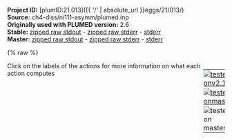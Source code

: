 **Project ID:** [plumID:21.013]({{ '/' | absolute_url }}eggs/21/013/)  
**Source:** ch4-diss/ni111-asymm/plumed.inp  
**Originally used with PLUMED version:** 2.6  
**Stable:** [zipped raw stdout](plumed.inp.plumed.stdout.txt.zip) - [zipped raw stderr](plumed.inp.plumed.stderr.txt.zip) - [stderr](plumed.inp.plumed.stderr)  
**Master:** [zipped raw stdout](plumed.inp.plumed_master.stdout.txt.zip) - [zipped raw stderr](plumed.inp.plumed_master.stderr.txt.zip) - [stderr](plumed.inp.plumed_master.stderr)  

{% raw %}
<div style="width: 100%; float:left">
<div style="width: 90%; float:left" id="value_details_data/ch4-diss/ni111-asymm/plumed.inp"> Click on the labels of the actions for more information on what each action computes </div>
<div style="width: 10%; float:left"><table><tr><td style="padding:1px"><a href="plumed.inp.plumed.stderr"><img src="https://img.shields.io/badge/v2.10-failed-red.svg" alt="tested onv2.10" /></a></td></tr><tr><td style="padding:1px"><a href="plumed.inp.plumed_master.stderr"><img src="https://img.shields.io/badge/master-failed-red.svg" alt="tested onmaster" /></a></td></tr><tr><td style="padding:1px"><img src="https://img.shields.io/badge/with-LOAD-yellow.svg" alt="tested on master" /></td></tr>
</table></div></div>
<pre style="width=97%;">
<span class="plumedtooltip" style="color:green">UNITS<span class="right">This command sets the internal units for the code. <a href="https://www.plumed.org/doc-master/user-doc/html/_u_n_i_t_s.html" style="color:green">More details</a><i></i></span></span> <span class="plumedtooltip">LENGTH<span class="right">the units of lengths<i></i></span></span>=A <span class="plumedtooltip">TIME<span class="right">the units of time<i></i></span></span>=fs <span class="plumedtooltip">ENERGY<span class="right">the units of energy<i></i></span></span>=kcal/mol

<span style="display:none;" id="data/ch4-diss/ni111-asymm/plumed.inp">The UNITS action with label <b></b> calculates something</span><span class="plumedtooltip" style="color:green">LOAD<span class="right">Loads a library, possibly defining new actions. <a href="https://www.plumed.org/doc-master/user-doc/html/_l_o_a_d.html" style="color:green">More details</a><i></i></span></span> <span class="plumedtooltip">FILE<span class="right">file to be loaded<i></i></span></span>=<b name="data/ch4-diss/ni111-asymm/plumed.inp">../../data/ReweightGeomFES.cpp</b>

<span class="plumedtooltip" style="color:green">DISTANCES<span class="right">Calculate the distances between multiple piars of atoms <a href="https://www.plumed.org/doc-master/user-doc/html/_d_i_s_t_a_n_c_e_s.html" style="color:green">More details</a><i></i></span></span> <span class="plumedtooltip">GROUPA<span class="right">Calculate the distances between all the atoms in GROUPA and all the atoms in GROUPB<i></i></span></span>=66-69 <span class="plumedtooltip">GROUPB<span class="right">Calculate the distances between all the atoms in GROUPA and all the atoms in GROUPB<i></i></span></span>=65    <span class="plumedtooltip">MAX<span class="right">calculate the maximum value<i></i></span></span>={BETA=0.010} <span class="plumedtooltip">LABEL<span class="right">a label for the action so that its output can be referenced in the input to other actions<i></i></span></span>=<b name="data/ch4-diss/ni111-asymm/plumed.inpd1" onclick='showPath("data/ch4-diss/ni111-asymm/plumed.inp","data/ch4-diss/ni111-asymm/plumed.inpd1","data/ch4-diss/ni111-asymm/plumed.inpd1","brown")'>d1</b>
<span style="display:none;" id="data/ch4-diss/ni111-asymm/plumed.inpd1">The DISTANCES action with label <b>d1</b> calculates the following quantities:<table  align="center" frame="void" width="95%" cellpadding="5%"><tr><td width="5%"><b> Quantity </b>  </td><td><b> Description </b> </td></tr><tr><td width="5%">d1.max</td><td>the maximum colvar</td></tr><tr><td width="5%">d1.value</td><td>the DISTANCES between the each pair of atoms that were specified</td></tr></table></span><span class="plumedtooltip" style="color:green">DISTANCES<span class="right">Calculate the distances between multiple piars of atoms <a href="https://www.plumed.org/doc-master/user-doc/html/_d_i_s_t_a_n_c_e_s.html" style="color:green">More details</a><i></i></span></span> <span class="plumedtooltip">GROUPA<span class="right">Calculate the distances between all the atoms in GROUPA and all the atoms in GROUPB<i></i></span></span>=65    <span class="plumedtooltip">GROUPB<span class="right">Calculate the distances between all the atoms in GROUPA and all the atoms in GROUPB<i></i></span></span>=1-64  <span class="plumedtooltip">MIN<span class="right">calculate the minimum value<i></i></span></span>={BETA=100.0} <span class="plumedtooltip">LESS_THAN<span class="right">calculate the number of variables that are less than a certain target value<i></i></span></span>={RATIONAL R_0=2.5} <span class="plumedtooltip">LABEL<span class="right">a label for the action so that its output can be referenced in the input to other actions<i></i></span></span>=<b name="data/ch4-diss/ni111-asymm/plumed.inpmetalc" onclick='showPath("data/ch4-diss/ni111-asymm/plumed.inp","data/ch4-diss/ni111-asymm/plumed.inpmetalc","data/ch4-diss/ni111-asymm/plumed.inpmetalc","brown")'>metalc</b>
<span style="display:none;" id="data/ch4-diss/ni111-asymm/plumed.inpmetalc">The DISTANCES action with label <b>metalc</b> calculates the following quantities:<table  align="center" frame="void" width="95%" cellpadding="5%"><tr><td width="5%"><b> Quantity </b>  </td><td><b> Description </b> </td></tr><tr><td width="5%">metalc.lessthan</td><td>the number of colvars that have a value less than a threshold</td></tr><tr><td width="5%">metalc.min</td><td>the minimum colvar</td></tr><tr><td width="5%">metalc.value</td><td>the DISTANCES between the each pair of atoms that were specified</td></tr></table></span><span class="plumedtooltip" style="color:green">DISTANCES<span class="right">Calculate the distances between multiple piars of atoms <a href="https://www.plumed.org/doc-master/user-doc/html/_d_i_s_t_a_n_c_e_s.html" style="color:green">More details</a><i></i></span></span> <span class="plumedtooltip">GROUPA<span class="right">Calculate the distances between all the atoms in GROUPA and all the atoms in GROUPB<i></i></span></span>=66-69 <span class="plumedtooltip">GROUPB<span class="right">Calculate the distances between all the atoms in GROUPA and all the atoms in GROUPB<i></i></span></span>=1-64  <span class="plumedtooltip">MIN<span class="right">calculate the minimum value<i></i></span></span>={BETA=100.0} <span class="plumedtooltip">LESS_THAN<span class="right">calculate the number of variables that are less than a certain target value<i></i></span></span>={RATIONAL R_0=2.0} <span class="plumedtooltip">LABEL<span class="right">a label for the action so that its output can be referenced in the input to other actions<i></i></span></span>=<b name="data/ch4-diss/ni111-asymm/plumed.inpmetalh" onclick='showPath("data/ch4-diss/ni111-asymm/plumed.inp","data/ch4-diss/ni111-asymm/plumed.inpmetalh","data/ch4-diss/ni111-asymm/plumed.inpmetalh","brown")'>metalh</b>
<span style="display:none;" id="data/ch4-diss/ni111-asymm/plumed.inpmetalh">The DISTANCES action with label <b>metalh</b> calculates the following quantities:<table  align="center" frame="void" width="95%" cellpadding="5%"><tr><td width="5%"><b> Quantity </b>  </td><td><b> Description </b> </td></tr><tr><td width="5%">metalh.lessthan</td><td>the number of colvars that have a value less than a threshold</td></tr><tr><td width="5%">metalh.min</td><td>the minimum colvar</td></tr><tr><td width="5%">metalh.value</td><td>the DISTANCES between the each pair of atoms that were specified</td></tr></table></span><span class="plumedtooltip" style="color:green">ANGLES<span class="right">Calculate an angle. <a href="https://www.plumed.org/doc-master/user-doc/html/_a_n_g_l_e_s.html" style="color:green">More details</a><i></i></span></span>    <span class="plumedtooltip">GROUPA<span class="right">A group of central atoms about which angles should be calculated<i></i></span></span>=65    <span class="plumedtooltip">GROUPB<span class="right">When used in conjunction with GROUPA this keyword instructs plumed to calculate all distinct angles involving one atom from GROUPA and two atoms from GROUPB<i></i></span></span>=66-69 <span class="plumedtooltip">BETWEEN<span class="right">calculate the number of values that are within a certain range<i></i></span></span>={GAUSSIAN LOWER=0.5pi UPPER=0.7pi} <span class="plumedtooltip">SWITCH<span class="right">the switching function specifies that only those bonds that have a length that is less than a certain threshold are considered<i></i></span></span>={RATIONAL D_0=1.50 R_0=0.25} <span class="plumedtooltip">LABEL<span class="right">a label for the action so that its output can be referenced in the input to other actions<i></i></span></span>=<b name="data/ch4-diss/ni111-asymm/plumed.inpang" onclick='showPath("data/ch4-diss/ni111-asymm/plumed.inp","data/ch4-diss/ni111-asymm/plumed.inpang","data/ch4-diss/ni111-asymm/plumed.inpang","brown")'>ang</b>
<span style="display:none;" id="data/ch4-diss/ni111-asymm/plumed.inpang">The ANGLES action with label <b>ang</b> calculates the following quantities:<table  align="center" frame="void" width="95%" cellpadding="5%"><tr><td width="5%"><b> Quantity </b>  </td><td><b> Description </b> </td></tr><tr><td width="5%">ang.value</td><td>the ANGLE for each set of three atoms that were specified</td></tr><tr><td width="5%">ang.between</td><td>the number of colvars that have a value that lies in a particular interval</td></tr></table></span><span class="plumedtooltip" style="color:green">COORDINATIONNUMBER<span class="right">Calculate the coordination numbers of atoms so that you can then calculate functions of the distribution of <a href="https://www.plumed.org/doc-master/user-doc/html/_c_o_o_r_d_i_n_a_t_i_o_n_n_u_m_b_e_r.html" style="color:green">More details</a><i></i></span></span> <span class="plumedtooltip">SPECIESA<span class="right">this keyword is used for colvars such as the coordination number<i></i></span></span>=65    <span class="plumedtooltip">SPECIESB<span class="right">this keyword is used for colvars such as the coordination number<i></i></span></span>=66-69 <span class="plumedtooltip">R_0<span class="right">The r_0 parameter of the switching function<i></i></span></span>=1.75 <span class="plumedtooltip">NN<span class="right"> The n parameter of the switching function <i></i></span></span>=12        <span class="plumedtooltip">MEAN<span class="right"> calculate the mean of all the quantities<i></i></span></span>             <span class="plumedtooltip">LABEL<span class="right">a label for the action so that its output can be referenced in the input to other actions<i></i></span></span>=<b name="data/ch4-diss/ni111-asymm/plumed.inpd3" onclick='showPath("data/ch4-diss/ni111-asymm/plumed.inp","data/ch4-diss/ni111-asymm/plumed.inpd3","data/ch4-diss/ni111-asymm/plumed.inpd3","brown")'>d3</b>
<br/><span style="display:none;" id="data/ch4-diss/ni111-asymm/plumed.inpd3">The COORDINATIONNUMBER action with label <b>d3</b> calculates the following quantities:<table  align="center" frame="void" width="95%" cellpadding="5%"><tr><td width="5%"><b> Quantity </b>  </td><td><b> Description </b> </td></tr><tr><td width="5%">d3.mean</td><td>the mean of the colvars</td></tr><tr><td width="5%">d3.value</td><td>the coordination numbers of the specified atoms</td></tr></table></span><span class="plumedtooltip" style="color:green">COMBINE<span class="right">Calculate a polynomial combination of a set of other variables. <a href="https://www.plumed.org/doc-master/user-doc/html/_c_o_m_b_i_n_e.html" style="color:green">More details</a><i></i></span></span> <span class="plumedtooltip">ARG<span class="right">the values input to this function<i></i></span></span>=<b name="data/ch4-diss/ni111-asymm/plumed.inpd1">d1.max</b>,<b name="data/ch4-diss/ni111-asymm/plumed.inpmetalc">metalc.lessthan</b>,<b name="data/ch4-diss/ni111-asymm/plumed.inpmetalh">metalh.lessthan</b>,<b name="data/ch4-diss/ni111-asymm/plumed.inpang">ang.between</b> <span class="plumedtooltip">COEFFICIENTS<span class="right"> the coefficients of the arguments in your function<i></i></span></span>=0.952,0.225,-0.091,-0.187 <span class="plumedtooltip">PERIODIC<span class="right">if the output of your function is periodic then you should specify the periodicity of the function<i></i></span></span>=NO <span class="plumedtooltip">LABEL<span class="right">a label for the action so that its output can be referenced in the input to other actions<i></i></span></span>=<b name="data/ch4-diss/ni111-asymm/plumed.inpcv" onclick='showPath("data/ch4-diss/ni111-asymm/plumed.inp","data/ch4-diss/ni111-asymm/plumed.inpcv","data/ch4-diss/ni111-asymm/plumed.inpcv","brown")'>cv</b>
<br/><span style="display:none;" id="data/ch4-diss/ni111-asymm/plumed.inpcv">The COMBINE action with label <b>cv</b> calculates the following quantities:<table  align="center" frame="void" width="95%" cellpadding="5%"><tr><td width="5%"><b> Quantity </b>  </td><td><b> Description </b> </td></tr><tr><td width="5%">cv.value</td><td>a linear compbination</td></tr></table></span><span class="plumedtooltip" style="color:green">UPPER_WALLS<span class="right">Defines a wall for the value of one or more collective variables, <a href="https://www.plumed.org/doc-master/user-doc/html/_u_p_p_e_r__w_a_l_l_s.html" style="color:green">More details</a><i></i></span></span> <span class="plumedtooltip">ARG<span class="right">the arguments on which the bias is acting<i></i></span></span>=<b name="data/ch4-diss/ni111-asymm/plumed.inpmetalc">metalc.min</b>,<b name="data/ch4-diss/ni111-asymm/plumed.inpcv">cv</b> <span class="plumedtooltip">AT<span class="right">the positions of the wall<i></i></span></span>=4.00,5.0 <span class="plumedtooltip">KAPPA<span class="right">the force constant for the wall<i></i></span></span>=100,1 <span class="plumedtooltip">LABEL<span class="right">a label for the action so that its output can be referenced in the input to other actions<i></i></span></span>=<b name="data/ch4-diss/ni111-asymm/plumed.inpwall1" onclick='showPath("data/ch4-diss/ni111-asymm/plumed.inp","data/ch4-diss/ni111-asymm/plumed.inpwall1","data/ch4-diss/ni111-asymm/plumed.inpwall1","brown")'>wall1</b>
<span style="display:none;" id="data/ch4-diss/ni111-asymm/plumed.inpwall1">The UPPER_WALLS action with label <b>wall1</b> calculates the following quantities:<table  align="center" frame="void" width="95%" cellpadding="5%"><tr><td width="5%"><b> Quantity </b>  </td><td><b> Description </b> </td></tr><tr><td width="5%">wall1.bias</td><td>the instantaneous value of the bias potential</td></tr><tr><td width="5%">wall1.force2</td><td>the instantaneous value of the squared force due to this bias potential</td></tr></table></span><span class="plumedtooltip" style="color:green">UWALLS<span class="right">Add lower walls to a vector of quantities <a href="https://www.plumed.org/doc-master/user-doc/html/_u_w_a_l_l_s.html" style="color:green">More details</a><i></i></span></span>      <span class="plumedtooltip">DATA<span class="right">the values you want to restrain<i></i></span></span>=<b name="data/ch4-diss/ni111-asymm/plumed.inpd1">d1</b>           <span class="plumedtooltip">AT<span class="right">the radius of the sphere<i></i></span></span>=1.80     <span class="plumedtooltip">KAPPA<span class="right">the force constant for the wall<i></i></span></span>=250   <span class="plumedtooltip">LABEL<span class="right">a label for the action so that its output can be referenced in the input to other actions<i></i></span></span>=<b name="data/ch4-diss/ni111-asymm/plumed.inpwall2" onclick='showPath("data/ch4-diss/ni111-asymm/plumed.inp","data/ch4-diss/ni111-asymm/plumed.inpwall2","data/ch4-diss/ni111-asymm/plumed.inpwall2","brown")'>wall2</b>
<span style="display:none;" id="data/ch4-diss/ni111-asymm/plumed.inpwall2">The UWALLS action with label <b>wall2</b> calculates the following quantities:<table  align="center" frame="void" width="95%" cellpadding="5%"><tr><td width="5%"><b> Quantity </b>  </td><td><b> Description </b> </td></tr><tr><td width="5%">wall2.bias</td><td>the instantaneous value of the bias potential</td></tr><tr><td width="5%">wall2.force2</td><td>the instantaneous value of the squared force due to this bias potential</td></tr></table></span><span class="plumedtooltip" style="color:green">LOWER_WALLS<span class="right">Defines a wall for the value of one or more collective variables, <a href="https://www.plumed.org/doc-master/user-doc/html/_l_o_w_e_r__w_a_l_l_s.html" style="color:green">More details</a><i></i></span></span> <span class="plumedtooltip">ARG<span class="right">the arguments on which the bias is acting<i></i></span></span>=<b name="data/ch4-diss/ni111-asymm/plumed.inpd3">d3.mean</b>       <span class="plumedtooltip">AT<span class="right">the positions of the wall<i></i></span></span>=2.95     <span class="plumedtooltip">KAPPA<span class="right">the force constant for the wall<i></i></span></span>=1000  <span class="plumedtooltip">LABEL<span class="right">a label for the action so that its output can be referenced in the input to other actions<i></i></span></span>=<b name="data/ch4-diss/ni111-asymm/plumed.inpwall3" onclick='showPath("data/ch4-diss/ni111-asymm/plumed.inp","data/ch4-diss/ni111-asymm/plumed.inpwall3","data/ch4-diss/ni111-asymm/plumed.inpwall3","brown")'>wall3</b>
<br/><span style="display:none;" id="data/ch4-diss/ni111-asymm/plumed.inpwall3">The LOWER_WALLS action with label <b>wall3</b> calculates the following quantities:<table  align="center" frame="void" width="95%" cellpadding="5%"><tr><td width="5%"><b> Quantity </b>  </td><td><b> Description </b> </td></tr><tr><td width="5%">wall3.bias</td><td>the instantaneous value of the bias potential</td></tr><tr><td width="5%">wall3.force2</td><td>the instantaneous value of the squared force due to this bias potential</td></tr></table></span><span class="plumedtooltip" style="color:green">COORDINATIONNUMBER<span class="right">Calculate the coordination numbers of atoms so that you can then calculate functions of the distribution of <a href="https://www.plumed.org/doc-master/user-doc/html/_c_o_o_r_d_i_n_a_t_i_o_n_n_u_m_b_e_r.html" style="color:green">More details</a><i></i></span></span> <span class="plumedtooltip">SPECIESA<span class="right">this keyword is used for colvars such as the coordination number<i></i></span></span>=66-69 <span class="plumedtooltip">SPECIESB<span class="right">this keyword is used for colvars such as the coordination number<i></i></span></span>=65 <span class="plumedtooltip">D_0<span class="right"> The d_0 parameter of the switching function<i></i></span></span>=0.85 <span class="plumedtooltip">R_0<span class="right">The r_0 parameter of the switching function<i></i></span></span>=0.25 <span class="plumedtooltip">NN<span class="right"> The n parameter of the switching function <i></i></span></span>=1 <span class="plumedtooltip">MEAN<span class="right"> calculate the mean of all the quantities<i></i></span></span> <span class="plumedtooltip">MOMENTS<span class="right">the list of moments that you would like to calculate<i></i></span></span>=2 <span class="plumedtooltip">LABEL<span class="right">a label for the action so that its output can be referenced in the input to other actions<i></i></span></span>=<b name="data/ch4-diss/ni111-asymm/plumed.inpnm2" onclick='showPath("data/ch4-diss/ni111-asymm/plumed.inp","data/ch4-diss/ni111-asymm/plumed.inpnm2","data/ch4-diss/ni111-asymm/plumed.inpnm2","brown")'>nm2</b>
<span style="display:none;" id="data/ch4-diss/ni111-asymm/plumed.inpnm2">The COORDINATIONNUMBER action with label <b>nm2</b> calculates the following quantities:<table  align="center" frame="void" width="95%" cellpadding="5%"><tr><td width="5%"><b> Quantity </b>  </td><td><b> Description </b> </td></tr><tr><td width="5%">nm2.mean</td><td>the mean of the colvars</td></tr><tr><td width="5%">nm2.moment</td><td>the moments of the distribution</td></tr><tr><td width="5%">nm2.value</td><td>the coordination numbers of the specified atoms</td></tr></table></span><span class="plumedtooltip" style="color:green">COMBINE<span class="right">Calculate a polynomial combination of a set of other variables. <a href="https://www.plumed.org/doc-master/user-doc/html/_c_o_m_b_i_n_e.html" style="color:green">More details</a><i></i></span></span> <span class="plumedtooltip">ARG<span class="right">the values input to this function<i></i></span></span>=<b name="data/ch4-diss/ni111-asymm/plumed.inpnm2">nm2.moment-2</b> <span class="plumedtooltip">POWERS<span class="right"> the powers to which you are raising each of the arguments in your function<i></i></span></span>=0.5 <span class="plumedtooltip">PERIODIC<span class="right">if the output of your function is periodic then you should specify the periodicity of the function<i></i></span></span>=NO <span class="plumedtooltip">LABEL<span class="right">a label for the action so that its output can be referenced in the input to other actions<i></i></span></span>=<b name="data/ch4-diss/ni111-asymm/plumed.inpnm" onclick='showPath("data/ch4-diss/ni111-asymm/plumed.inp","data/ch4-diss/ni111-asymm/plumed.inpnm","data/ch4-diss/ni111-asymm/plumed.inpnm","brown")'>nm</b>
<span style="display:none;" id="data/ch4-diss/ni111-asymm/plumed.inpnm">The COMBINE action with label <b>nm</b> calculates the following quantities:<table  align="center" frame="void" width="95%" cellpadding="5%"><tr><td width="5%"><b> Quantity </b>  </td><td><b> Description </b> </td></tr><tr><td width="5%">nm.value</td><td>a linear compbination</td></tr></table></span><span class="plumedtooltip" style="color:green">EXTERNAL<span class="right">Calculate a restraint that is defined on a grid that is read during start up <a href="https://www.plumed.org/doc-master/user-doc/html/_e_x_t_e_r_n_a_l.html" style="color:green">More details</a><i></i></span></span> <span class="plumedtooltip">ARG<span class="right">the labels of the scalars on which the bias will act<i></i></span></span>=<b name="data/ch4-diss/ni111-asymm/plumed.inpnm">nm</b> <span class="plumedtooltip">FILE<span class="right">the name of the file containing the external potential<i></i></span></span>=extbias <span class="plumedtooltip">LABEL<span class="right">a label for the action so that its output can be referenced in the input to other actions<i></i></span></span>=<b name="data/ch4-diss/ni111-asymm/plumed.inpexternal" onclick='showPath("data/ch4-diss/ni111-asymm/plumed.inp","data/ch4-diss/ni111-asymm/plumed.inpexternal","data/ch4-diss/ni111-asymm/plumed.inpexternal","brown")'>external</b>
<br/><span style="display:none;" id="data/ch4-diss/ni111-asymm/plumed.inpexternal">The EXTERNAL action with label <b>external</b> calculates the following quantities:<table  align="center" frame="void" width="95%" cellpadding="5%"><tr><td width="5%"><b> Quantity </b>  </td><td><b> Description </b> </td></tr><tr><td width="5%">external.bias</td><td>the instantaneous value of the bias potential</td></tr></table></span><span class="plumedtooltip" style="color:green">METAD<span class="right">Used to performed metadynamics on one or more collective variables. <a href="https://www.plumed.org/doc-master/user-doc/html/_m_e_t_a_d.html" style="color:green">More details</a><i></i></span></span> ...
  <span class="plumedtooltip">ARG<span class="right">the labels of the scalars on which the bias will act<i></i></span></span>=<b name="data/ch4-diss/ni111-asymm/plumed.inpcv">cv</b>
  <span class="plumedtooltip">SIGMA<span class="right">the widths of the Gaussian hills<i></i></span></span>=0.05
  <span class="plumedtooltip">HEIGHT<span class="right">the heights of the Gaussian hills<i></i></span></span>=0.25
  <span class="plumedtooltip">PACE<span class="right">the frequency for hill addition<i></i></span></span>=1000
  <span class="plumedtooltip">BIASFACTOR<span class="right">use well tempered metadynamics and use this bias factor<i></i></span></span>=25
  <span class="plumedtooltip">TEMP<span class="right">the system temperature - this is only needed if you are doing well-tempered metadynamics<i></i></span></span>=500
  <span class="plumedtooltip">GRID_MIN<span class="right">the lower bounds for the grid<i></i></span></span>=-3.0
  <span class="plumedtooltip">GRID_MAX<span class="right">the upper bounds for the grid<i></i></span></span>=3.0
  <span class="plumedtooltip">GRID_BIN<span class="right">the number of bins for the grid<i></i></span></span>=1200
  <span class="plumedtooltip">CALC_RCT<span class="right"> calculate the c(t) reweighting factor and use that to obtain the normalized bias [rbias=bias-rct]<i></i></span></span>
  <span class="plumedtooltip">RCT_USTRIDE<span class="right">the update stride for calculating the c(t) reweighting factor<i></i></span></span>=1
  <span class="plumedtooltip">LABEL<span class="right">a label for the action so that its output can be referenced in the input to other actions<i></i></span></span>=<b name="data/ch4-diss/ni111-asymm/plumed.inpb1" onclick='showPath("data/ch4-diss/ni111-asymm/plumed.inp","data/ch4-diss/ni111-asymm/plumed.inpb1","data/ch4-diss/ni111-asymm/plumed.inpb1","brown")'>b1</b>
... METAD
<br/><span style="display:none;" id="data/ch4-diss/ni111-asymm/plumed.inpb1">The METAD action with label <b>b1</b> calculates the following quantities:<table  align="center" frame="void" width="95%" cellpadding="5%"><tr><td width="5%"><b> Quantity </b>  </td><td><b> Description </b> </td></tr><tr><td width="5%">b1.bias</td><td>the instantaneous value of the bias potential</td></tr><tr><td width="5%">b1.rbias</td><td>the instantaneous value of the bias normalized using the c(t) reweighting factor [rbias=bias-rct]</td></tr><tr><td width="5%">b1.rct</td><td>the reweighting factor c(t)</td></tr></table></span><span class="plumedtooltip" style="color:green">REWEIGHT_METAD<span class="right">Calculate the weights configurations should contribute to the histogram in a simulation in which a metadynamics bias acts upon the system. <a href="https://www.plumed.org/doc-master/user-doc/html/_r_e_w_e_i_g_h_t__m_e_t_a_d.html" style="color:green">More details</a><i></i></span></span>   <span class="plumedtooltip">TEMP<span class="right">the system temperature<i></i></span></span>=500 <span class="plumedtooltip">LABEL<span class="right">a label for the action so that its output can be referenced in the input to other actions<i></i></span></span>=<b name="data/ch4-diss/ni111-asymm/plumed.inpbias" onclick='showPath("data/ch4-diss/ni111-asymm/plumed.inp","data/ch4-diss/ni111-asymm/plumed.inpbias","data/ch4-diss/ni111-asymm/plumed.inpbias","brown")'>bias</b>
<span style="display:none;" id="data/ch4-diss/ni111-asymm/plumed.inpbias">The REWEIGHT_METAD action with label <b>bias</b> calculates the following quantities:<table  align="center" frame="void" width="95%" cellpadding="5%"><tr><td width="5%"><b> Quantity </b>  </td><td><b> Description </b> </td></tr><tr><td width="5%">bias.value</td><td>the weight to use for this frame to negate the effect the metadynamics bias</td></tr></table></span><span class="plumedtooltip" style="color:green">REWEIGHT_GEOMFES<span class="right">This action is not part of PLUMED and was included by using a LOAD command <a href="https://www.plumed.org/doc-master/user-doc/html/_l_o_a_d.html" style="color:green">More details</a><i></i></span></span> TEMP=500 ARG=<b name="data/ch4-diss/ni111-asymm/plumed.inpcv">cv</b>              LABEL=<b name="data/ch4-diss/ni111-asymm/plumed.inpgcv" onclick='showPath("data/ch4-diss/ni111-asymm/plumed.inp","data/ch4-diss/ni111-asymm/plumed.inpgcv","data/ch4-diss/ni111-asymm/plumed.inpgcv","brown")'>gcv</b>
<span class="plumedtooltip" style="color:green">REWEIGHT_GEOMFES<span class="right">This action is not part of PLUMED and was included by using a LOAD command <a href="https://www.plumed.org/doc-master/user-doc/html/_l_o_a_d.html" style="color:green">More details</a><i></i></span></span> TEMP=500 ARG=<b name="data/ch4-diss/ni111-asymm/plumed.inpd1">d1.max</b>          LABEL=<b name="data/ch4-diss/ni111-asymm/plumed.inpg1" onclick='showPath("data/ch4-diss/ni111-asymm/plumed.inp","data/ch4-diss/ni111-asymm/plumed.inpg1","data/ch4-diss/ni111-asymm/plumed.inpg1","brown")'>g1</b>
<span class="plumedtooltip" style="color:green">REWEIGHT_GEOMFES<span class="right">This action is not part of PLUMED and was included by using a LOAD command <a href="https://www.plumed.org/doc-master/user-doc/html/_l_o_a_d.html" style="color:green">More details</a><i></i></span></span> TEMP=500 ARG=<b name="data/ch4-diss/ni111-asymm/plumed.inpmetalc">metalc.lessthan</b> LABEL=<b name="data/ch4-diss/ni111-asymm/plumed.inpg2" onclick='showPath("data/ch4-diss/ni111-asymm/plumed.inp","data/ch4-diss/ni111-asymm/plumed.inpg2","data/ch4-diss/ni111-asymm/plumed.inpg2","brown")'>g2</b>
<span class="plumedtooltip" style="color:green">REWEIGHT_GEOMFES<span class="right">This action is not part of PLUMED and was included by using a LOAD command <a href="https://www.plumed.org/doc-master/user-doc/html/_l_o_a_d.html" style="color:green">More details</a><i></i></span></span> TEMP=500 ARG=<b name="data/ch4-diss/ni111-asymm/plumed.inpang">ang.between</b>     LABEL=<b name="data/ch4-diss/ni111-asymm/plumed.inpg3" onclick='showPath("data/ch4-diss/ni111-asymm/plumed.inp","data/ch4-diss/ni111-asymm/plumed.inpg3","data/ch4-diss/ni111-asymm/plumed.inpg3","brown")'>g3</b>
<span class="plumedtooltip" style="color:green">REWEIGHT_BIAS<span class="right">Calculate weights for ensemble averages that negate the effect the bias has on the region of phase space explored <a href="https://www.plumed.org/doc-master/user-doc/html/_r_e_w_e_i_g_h_t__b_i_a_s.html" style="color:green">More details</a><i></i></span></span>    <span class="plumedtooltip">TEMP<span class="right">the system temperature<i></i></span></span>=500 <span class="plumedtooltip">ARG<span class="right"> the biases that must be taken into account when reweighting<i></i></span></span>=<b name="data/ch4-diss/ni111-asymm/plumed.inpwall1">wall1.bias</b>,<b name="data/ch4-diss/ni111-asymm/plumed.inpwall2">wall2.bias</b> <span class="plumedtooltip">LABEL<span class="right">a label for the action so that its output can be referenced in the input to other actions<i></i></span></span>=<b name="data/ch4-diss/ni111-asymm/plumed.inpwbias" onclick='showPath("data/ch4-diss/ni111-asymm/plumed.inp","data/ch4-diss/ni111-asymm/plumed.inpwbias","data/ch4-diss/ni111-asymm/plumed.inpwbias","brown")'>wbias</b>
<br/><span style="display:none;" id="data/ch4-diss/ni111-asymm/plumed.inpwbias">The REWEIGHT_BIAS action with label <b>wbias</b> calculates the following quantities:<table  align="center" frame="void" width="95%" cellpadding="5%"><tr><td width="5%"><b> Quantity </b>  </td><td><b> Description </b> </td></tr><tr><td width="5%">wbias.value</td><td>the weight to use for this frame to negate the effect the bias</td></tr></table></span><span class="plumedtooltip" style="color:green">HISTOGRAM<span class="right">Accumulate the average probability density along a few CVs from a trajectory. <a href="https://www.plumed.org/doc-master/user-doc/html/_h_i_s_t_o_g_r_a_m.html" style="color:green">More details</a><i></i></span></span> ...
  <span class="plumedtooltip">ARG<span class="right">the quantities that are being used to construct the histogram<i></i></span></span>=<b name="data/ch4-diss/ni111-asymm/plumed.inpcv">cv</b>
  <span class="plumedtooltip">GRID_MIN<span class="right"> the lower bounds for the grid<i></i></span></span>=-3.0
  <span class="plumedtooltip">GRID_MAX<span class="right"> the upper bounds for the grid<i></i></span></span>=3.0
  <span class="plumedtooltip">GRID_BIN<span class="right">the number of bins for the grid<i></i></span></span>=6000
  <span class="plumedtooltip">BANDWIDTH<span class="right">the bandwidths for kernel density esimtation<i></i></span></span>=0.01
  <span class="plumedtooltip">LOGWEIGHTS<span class="right">the logarithm of the quantity to use as the weights when calculating averages<i></i></span></span>=<b name="data/ch4-diss/ni111-asymm/plumed.inpbias">bias</b>,<b name="data/ch4-diss/ni111-asymm/plumed.inpwbias">wbias</b>
  <span class="plumedtooltip">CLEAR<span class="right"> the frequency with whihc to clear the data that is being averaged<i></i></span></span>=5000000
  <span class="plumedtooltip">LABEL<span class="right">a label for the action so that its output can be referenced in the input to other actions<i></i></span></span>=<b name="data/ch4-diss/ni111-asymm/plumed.inphh" onclick='showPath("data/ch4-diss/ni111-asymm/plumed.inp","data/ch4-diss/ni111-asymm/plumed.inphh","data/ch4-diss/ni111-asymm/plumed.inphh","brown")'>hh</b>
... HISTOGRAM
<br/><span style="display:none;" id="data/ch4-diss/ni111-asymm/plumed.inphh">The HISTOGRAM action with label <b>hh</b> calculates the following quantities:<table  align="center" frame="void" width="95%" cellpadding="5%"><tr><td width="5%"><b> Quantity </b>  </td><td><b> Description </b> </td></tr><tr><td width="5%">hh.value</td><td>the estimate of the histogram as a function of the argument that was obtained</td></tr></table></span><span class="plumedtooltip" style="color:green">HISTOGRAM<span class="right">Accumulate the average probability density along a few CVs from a trajectory. <a href="https://www.plumed.org/doc-master/user-doc/html/_h_i_s_t_o_g_r_a_m.html" style="color:green">More details</a><i></i></span></span> ...
  <span class="plumedtooltip">ARG<span class="right">the quantities that are being used to construct the histogram<i></i></span></span>=<b name="data/ch4-diss/ni111-asymm/plumed.inpcv">cv</b>
  <span class="plumedtooltip">GRID_MIN<span class="right"> the lower bounds for the grid<i></i></span></span>=-3.0
  <span class="plumedtooltip">GRID_MAX<span class="right"> the upper bounds for the grid<i></i></span></span>=3.0
  <span class="plumedtooltip">GRID_BIN<span class="right">the number of bins for the grid<i></i></span></span>=6000
  <span class="plumedtooltip">BANDWIDTH<span class="right">the bandwidths for kernel density esimtation<i></i></span></span>=0.01
  <span class="plumedtooltip">LOGWEIGHTS<span class="right">the logarithm of the quantity to use as the weights when calculating averages<i></i></span></span>=<b name="data/ch4-diss/ni111-asymm/plumed.inpbias">bias</b>,<b name="data/ch4-diss/ni111-asymm/plumed.inpwbias">wbias</b>,gcv
  <span class="plumedtooltip">CLEAR<span class="right"> the frequency with whihc to clear the data that is being averaged<i></i></span></span>=5000000
  <span class="plumedtooltip">LABEL<span class="right">a label for the action so that its output can be referenced in the input to other actions<i></i></span></span>=<b name="data/ch4-diss/ni111-asymm/plumed.inphhg" onclick='showPath("data/ch4-diss/ni111-asymm/plumed.inp","data/ch4-diss/ni111-asymm/plumed.inphhg","data/ch4-diss/ni111-asymm/plumed.inphhg","brown")'>hhg</b>
... HISTOGRAM
<br/><span style="display:none;" id="data/ch4-diss/ni111-asymm/plumed.inphhg">The HISTOGRAM action with label <b>hhg</b> calculates the following quantities:<table  align="center" frame="void" width="95%" cellpadding="5%"><tr><td width="5%"><b> Quantity </b>  </td><td><b> Description </b> </td></tr><tr><td width="5%">hhg.value</td><td>the estimate of the histogram as a function of the argument that was obtained</td></tr></table></span><span class="plumedtooltip" style="color:green">HISTOGRAM<span class="right">Accumulate the average probability density along a few CVs from a trajectory. <a href="https://www.plumed.org/doc-master/user-doc/html/_h_i_s_t_o_g_r_a_m.html" style="color:green">More details</a><i></i></span></span> ...
  <span class="plumedtooltip">ARG<span class="right">the quantities that are being used to construct the histogram<i></i></span></span>=<b name="data/ch4-diss/ni111-asymm/plumed.inpd1">d1.max</b>
  <span class="plumedtooltip">GRID_MIN<span class="right"> the lower bounds for the grid<i></i></span></span>=1.0
  <span class="plumedtooltip">GRID_MAX<span class="right"> the upper bounds for the grid<i></i></span></span>=3.5
  <span class="plumedtooltip">GRID_BIN<span class="right">the number of bins for the grid<i></i></span></span>=2500
  <span class="plumedtooltip">BANDWIDTH<span class="right">the bandwidths for kernel density esimtation<i></i></span></span>=0.01
  <span class="plumedtooltip">LOGWEIGHTS<span class="right">the logarithm of the quantity to use as the weights when calculating averages<i></i></span></span>=<b name="data/ch4-diss/ni111-asymm/plumed.inpbias">bias</b>,<b name="data/ch4-diss/ni111-asymm/plumed.inpwbias">wbias</b>,g1
  <span class="plumedtooltip">CLEAR<span class="right"> the frequency with whihc to clear the data that is being averaged<i></i></span></span>=5000000
  <span class="plumedtooltip">LABEL<span class="right">a label for the action so that its output can be referenced in the input to other actions<i></i></span></span>=<b name="data/ch4-diss/ni111-asymm/plumed.inphh1" onclick='showPath("data/ch4-diss/ni111-asymm/plumed.inp","data/ch4-diss/ni111-asymm/plumed.inphh1","data/ch4-diss/ni111-asymm/plumed.inphh1","brown")'>hh1</b>
... HISTOGRAM
<br/><span style="display:none;" id="data/ch4-diss/ni111-asymm/plumed.inphh1">The HISTOGRAM action with label <b>hh1</b> calculates the following quantities:<table  align="center" frame="void" width="95%" cellpadding="5%"><tr><td width="5%"><b> Quantity </b>  </td><td><b> Description </b> </td></tr><tr><td width="5%">hh1.value</td><td>the estimate of the histogram as a function of the argument that was obtained</td></tr></table></span><span class="plumedtooltip" style="color:green">HISTOGRAM<span class="right">Accumulate the average probability density along a few CVs from a trajectory. <a href="https://www.plumed.org/doc-master/user-doc/html/_h_i_s_t_o_g_r_a_m.html" style="color:green">More details</a><i></i></span></span> ...
  <span class="plumedtooltip">ARG<span class="right">the quantities that are being used to construct the histogram<i></i></span></span>=<b name="data/ch4-diss/ni111-asymm/plumed.inpmetalc">metalc.lessthan</b>
  <span class="plumedtooltip">GRID_MIN<span class="right"> the lower bounds for the grid<i></i></span></span>=0.0
  <span class="plumedtooltip">GRID_MAX<span class="right"> the upper bounds for the grid<i></i></span></span>=5.0
  <span class="plumedtooltip">GRID_BIN<span class="right">the number of bins for the grid<i></i></span></span>=2500
  <span class="plumedtooltip">BANDWIDTH<span class="right">the bandwidths for kernel density esimtation<i></i></span></span>=0.02
  <span class="plumedtooltip">LOGWEIGHTS<span class="right">the logarithm of the quantity to use as the weights when calculating averages<i></i></span></span>=<b name="data/ch4-diss/ni111-asymm/plumed.inpbias">bias</b>,<b name="data/ch4-diss/ni111-asymm/plumed.inpwbias">wbias</b>,g2
  <span class="plumedtooltip">CLEAR<span class="right"> the frequency with whihc to clear the data that is being averaged<i></i></span></span>=5000000
  <span class="plumedtooltip">LABEL<span class="right">a label for the action so that its output can be referenced in the input to other actions<i></i></span></span>=<b name="data/ch4-diss/ni111-asymm/plumed.inphh2" onclick='showPath("data/ch4-diss/ni111-asymm/plumed.inp","data/ch4-diss/ni111-asymm/plumed.inphh2","data/ch4-diss/ni111-asymm/plumed.inphh2","brown")'>hh2</b>
... HISTOGRAM
<br/><span style="display:none;" id="data/ch4-diss/ni111-asymm/plumed.inphh2">The HISTOGRAM action with label <b>hh2</b> calculates the following quantities:<table  align="center" frame="void" width="95%" cellpadding="5%"><tr><td width="5%"><b> Quantity </b>  </td><td><b> Description </b> </td></tr><tr><td width="5%">hh2.value</td><td>the estimate of the histogram as a function of the argument that was obtained</td></tr></table></span><span class="plumedtooltip" style="color:green">HISTOGRAM<span class="right">Accumulate the average probability density along a few CVs from a trajectory. <a href="https://www.plumed.org/doc-master/user-doc/html/_h_i_s_t_o_g_r_a_m.html" style="color:green">More details</a><i></i></span></span> ...
  <span class="plumedtooltip">ARG<span class="right">the quantities that are being used to construct the histogram<i></i></span></span>=<b name="data/ch4-diss/ni111-asymm/plumed.inpang">ang.between</b>
  <span class="plumedtooltip">GRID_MIN<span class="right"> the lower bounds for the grid<i></i></span></span>=1.5
  <span class="plumedtooltip">GRID_MAX<span class="right"> the upper bounds for the grid<i></i></span></span>=4.5
  <span class="plumedtooltip">GRID_BIN<span class="right">the number of bins for the grid<i></i></span></span>=1500
  <span class="plumedtooltip">BANDWIDTH<span class="right">the bandwidths for kernel density esimtation<i></i></span></span>=0.02
  <span class="plumedtooltip">LOGWEIGHTS<span class="right">the logarithm of the quantity to use as the weights when calculating averages<i></i></span></span>=<b name="data/ch4-diss/ni111-asymm/plumed.inpbias">bias</b>,<b name="data/ch4-diss/ni111-asymm/plumed.inpwbias">wbias</b>,g3
  <span class="plumedtooltip">CLEAR<span class="right"> the frequency with whihc to clear the data that is being averaged<i></i></span></span>=5000000
  <span class="plumedtooltip">LABEL<span class="right">a label for the action so that its output can be referenced in the input to other actions<i></i></span></span>=<b name="data/ch4-diss/ni111-asymm/plumed.inphh3" onclick='showPath("data/ch4-diss/ni111-asymm/plumed.inp","data/ch4-diss/ni111-asymm/plumed.inphh3","data/ch4-diss/ni111-asymm/plumed.inphh3","brown")'>hh3</b>
... HISTOGRAM
<br/><span style="display:none;" id="data/ch4-diss/ni111-asymm/plumed.inphh3">The HISTOGRAM action with label <b>hh3</b> calculates the following quantities:<table  align="center" frame="void" width="95%" cellpadding="5%"><tr><td width="5%"><b> Quantity </b>  </td><td><b> Description </b> </td></tr><tr><td width="5%">hh3.value</td><td>the estimate of the histogram as a function of the argument that was obtained</td></tr></table></span><span class="plumedtooltip" style="color:green">CONVERT_TO_FES<span class="right">Convert a histogram to a free energy surface. <a href="https://www.plumed.org/doc-master/user-doc/html/_c_o_n_v_e_r_t__t_o__f_e_s.html" style="color:green">More details</a><i></i></span></span> <span class="plumedtooltip">GRID<span class="right">the histogram that you would like to convert into a free energy surface (old syntax)<i></i></span></span>=<b name="data/ch4-diss/ni111-asymm/plumed.inphh">hh</b>  <span class="plumedtooltip">TEMP<span class="right">the temperature at which you are operating<i></i></span></span>=500.0 <span class="plumedtooltip">LABEL<span class="right">a label for the action so that its output can be referenced in the input to other actions<i></i></span></span>=<b name="data/ch4-diss/ni111-asymm/plumed.inpff" onclick='showPath("data/ch4-diss/ni111-asymm/plumed.inp","data/ch4-diss/ni111-asymm/plumed.inpff","data/ch4-diss/ni111-asymm/plumed.inpff","brown")'>ff</b>
<span style="display:none;" id="data/ch4-diss/ni111-asymm/plumed.inpff">The CONVERT_TO_FES action with label <b>ff</b> calculates the following quantities:<table  align="center" frame="void" width="95%" cellpadding="5%"><tr><td width="5%"><b> Quantity </b>  </td><td><b> Description </b> </td></tr><tr><td width="5%">ff.value</td><td>the free energy surface</td></tr></table></span><span class="plumedtooltip" style="color:green">CONVERT_TO_FES<span class="right">Convert a histogram to a free energy surface. <a href="https://www.plumed.org/doc-master/user-doc/html/_c_o_n_v_e_r_t__t_o__f_e_s.html" style="color:green">More details</a><i></i></span></span> <span class="plumedtooltip">GRID<span class="right">the histogram that you would like to convert into a free energy surface (old syntax)<i></i></span></span>=<b name="data/ch4-diss/ni111-asymm/plumed.inphhg">hhg</b> <span class="plumedtooltip">TEMP<span class="right">the temperature at which you are operating<i></i></span></span>=500.0 <span class="plumedtooltip">LABEL<span class="right">a label for the action so that its output can be referenced in the input to other actions<i></i></span></span>=<b name="data/ch4-diss/ni111-asymm/plumed.inpffg" onclick='showPath("data/ch4-diss/ni111-asymm/plumed.inp","data/ch4-diss/ni111-asymm/plumed.inpffg","data/ch4-diss/ni111-asymm/plumed.inpffg","brown")'>ffg</b>
<span style="display:none;" id="data/ch4-diss/ni111-asymm/plumed.inpffg">The CONVERT_TO_FES action with label <b>ffg</b> calculates the following quantities:<table  align="center" frame="void" width="95%" cellpadding="5%"><tr><td width="5%"><b> Quantity </b>  </td><td><b> Description </b> </td></tr><tr><td width="5%">ffg.value</td><td>the free energy surface</td></tr></table></span><span class="plumedtooltip" style="color:green">CONVERT_TO_FES<span class="right">Convert a histogram to a free energy surface. <a href="https://www.plumed.org/doc-master/user-doc/html/_c_o_n_v_e_r_t__t_o__f_e_s.html" style="color:green">More details</a><i></i></span></span> <span class="plumedtooltip">GRID<span class="right">the histogram that you would like to convert into a free energy surface (old syntax)<i></i></span></span>=<b name="data/ch4-diss/ni111-asymm/plumed.inphh1">hh1</b> <span class="plumedtooltip">TEMP<span class="right">the temperature at which you are operating<i></i></span></span>=500.0 <span class="plumedtooltip">LABEL<span class="right">a label for the action so that its output can be referenced in the input to other actions<i></i></span></span>=<b name="data/ch4-diss/ni111-asymm/plumed.inpff1" onclick='showPath("data/ch4-diss/ni111-asymm/plumed.inp","data/ch4-diss/ni111-asymm/plumed.inpff1","data/ch4-diss/ni111-asymm/plumed.inpff1","brown")'>ff1</b>
<span style="display:none;" id="data/ch4-diss/ni111-asymm/plumed.inpff1">The CONVERT_TO_FES action with label <b>ff1</b> calculates the following quantities:<table  align="center" frame="void" width="95%" cellpadding="5%"><tr><td width="5%"><b> Quantity </b>  </td><td><b> Description </b> </td></tr><tr><td width="5%">ff1.value</td><td>the free energy surface</td></tr></table></span><span class="plumedtooltip" style="color:green">CONVERT_TO_FES<span class="right">Convert a histogram to a free energy surface. <a href="https://www.plumed.org/doc-master/user-doc/html/_c_o_n_v_e_r_t__t_o__f_e_s.html" style="color:green">More details</a><i></i></span></span> <span class="plumedtooltip">GRID<span class="right">the histogram that you would like to convert into a free energy surface (old syntax)<i></i></span></span>=<b name="data/ch4-diss/ni111-asymm/plumed.inphh2">hh2</b> <span class="plumedtooltip">TEMP<span class="right">the temperature at which you are operating<i></i></span></span>=500.0 <span class="plumedtooltip">LABEL<span class="right">a label for the action so that its output can be referenced in the input to other actions<i></i></span></span>=<b name="data/ch4-diss/ni111-asymm/plumed.inpff2" onclick='showPath("data/ch4-diss/ni111-asymm/plumed.inp","data/ch4-diss/ni111-asymm/plumed.inpff2","data/ch4-diss/ni111-asymm/plumed.inpff2","brown")'>ff2</b>
<span style="display:none;" id="data/ch4-diss/ni111-asymm/plumed.inpff2">The CONVERT_TO_FES action with label <b>ff2</b> calculates the following quantities:<table  align="center" frame="void" width="95%" cellpadding="5%"><tr><td width="5%"><b> Quantity </b>  </td><td><b> Description </b> </td></tr><tr><td width="5%">ff2.value</td><td>the free energy surface</td></tr></table></span><span class="plumedtooltip" style="color:green">CONVERT_TO_FES<span class="right">Convert a histogram to a free energy surface. <a href="https://www.plumed.org/doc-master/user-doc/html/_c_o_n_v_e_r_t__t_o__f_e_s.html" style="color:green">More details</a><i></i></span></span> <span class="plumedtooltip">GRID<span class="right">the histogram that you would like to convert into a free energy surface (old syntax)<i></i></span></span>=<b name="data/ch4-diss/ni111-asymm/plumed.inphh3">hh3</b> <span class="plumedtooltip">TEMP<span class="right">the temperature at which you are operating<i></i></span></span>=500.0 <span class="plumedtooltip">LABEL<span class="right">a label for the action so that its output can be referenced in the input to other actions<i></i></span></span>=<b name="data/ch4-diss/ni111-asymm/plumed.inpff3" onclick='showPath("data/ch4-diss/ni111-asymm/plumed.inp","data/ch4-diss/ni111-asymm/plumed.inpff3","data/ch4-diss/ni111-asymm/plumed.inpff3","brown")'>ff3</b>
<br/><span style="display:none;" id="data/ch4-diss/ni111-asymm/plumed.inpff3">The CONVERT_TO_FES action with label <b>ff3</b> calculates the following quantities:<table  align="center" frame="void" width="95%" cellpadding="5%"><tr><td width="5%"><b> Quantity </b>  </td><td><b> Description </b> </td></tr><tr><td width="5%">ff3.value</td><td>the free energy surface</td></tr></table></span><span class="plumedtooltip" style="color:green">DUMPGRID<span class="right">Output the function on the grid to a file with the PLUMED grid format. <a href="https://www.plumed.org/doc-master/user-doc/html/_d_u_m_p_g_r_i_d.html" style="color:green">More details</a><i></i></span></span> <span class="plumedtooltip">GRID<span class="right">the grid you would like to print (can also use ARG for specifying what is being printed)<i></i></span></span>=<b name="data/ch4-diss/ni111-asymm/plumed.inpff">ff</b>  <span class="plumedtooltip">FILE<span class="right"> the file on which to write the grid<i></i></span></span>=fes  <span class="plumedtooltip">STRIDE<span class="right"> the frequency with which the grid should be output to the file<i></i></span></span>=1000000
<span class="plumedtooltip" style="color:green">DUMPGRID<span class="right">Output the function on the grid to a file with the PLUMED grid format. <a href="https://www.plumed.org/doc-master/user-doc/html/_d_u_m_p_g_r_i_d.html" style="color:green">More details</a><i></i></span></span> <span class="plumedtooltip">GRID<span class="right">the grid you would like to print (can also use ARG for specifying what is being printed)<i></i></span></span>=<b name="data/ch4-diss/ni111-asymm/plumed.inpffg">ffg</b> <span class="plumedtooltip">FILE<span class="right"> the file on which to write the grid<i></i></span></span>=fesg <span class="plumedtooltip">STRIDE<span class="right"> the frequency with which the grid should be output to the file<i></i></span></span>=1000000
<span class="plumedtooltip" style="color:green">DUMPGRID<span class="right">Output the function on the grid to a file with the PLUMED grid format. <a href="https://www.plumed.org/doc-master/user-doc/html/_d_u_m_p_g_r_i_d.html" style="color:green">More details</a><i></i></span></span> <span class="plumedtooltip">GRID<span class="right">the grid you would like to print (can also use ARG for specifying what is being printed)<i></i></span></span>=<b name="data/ch4-diss/ni111-asymm/plumed.inpff1">ff1</b> <span class="plumedtooltip">FILE<span class="right"> the file on which to write the grid<i></i></span></span>=fes1 <span class="plumedtooltip">STRIDE<span class="right"> the frequency with which the grid should be output to the file<i></i></span></span>=1000000
<span class="plumedtooltip" style="color:green">DUMPGRID<span class="right">Output the function on the grid to a file with the PLUMED grid format. <a href="https://www.plumed.org/doc-master/user-doc/html/_d_u_m_p_g_r_i_d.html" style="color:green">More details</a><i></i></span></span> <span class="plumedtooltip">GRID<span class="right">the grid you would like to print (can also use ARG for specifying what is being printed)<i></i></span></span>=<b name="data/ch4-diss/ni111-asymm/plumed.inpff2">ff2</b> <span class="plumedtooltip">FILE<span class="right"> the file on which to write the grid<i></i></span></span>=fes2 <span class="plumedtooltip">STRIDE<span class="right"> the frequency with which the grid should be output to the file<i></i></span></span>=1000000
<span class="plumedtooltip" style="color:green">DUMPGRID<span class="right">Output the function on the grid to a file with the PLUMED grid format. <a href="https://www.plumed.org/doc-master/user-doc/html/_d_u_m_p_g_r_i_d.html" style="color:green">More details</a><i></i></span></span> <span class="plumedtooltip">GRID<span class="right">the grid you would like to print (can also use ARG for specifying what is being printed)<i></i></span></span>=<b name="data/ch4-diss/ni111-asymm/plumed.inpff3">ff3</b> <span class="plumedtooltip">FILE<span class="right"> the file on which to write the grid<i></i></span></span>=fes3 <span class="plumedtooltip">STRIDE<span class="right"> the frequency with which the grid should be output to the file<i></i></span></span>=1000000

<span class="plumedtooltip" style="color:green">FLUSH<span class="right">This command instructs plumed to flush all the open files with a user specified frequency. <a href="https://www.plumed.org/doc-master/user-doc/html/_f_l_u_s_h.html" style="color:green">More details</a><i></i></span></span> <span class="plumedtooltip">STRIDE<span class="right">the frequency with which all the open files should be flushed<i></i></span></span>=100000
<span class="plumedtooltip" style="color:green">PRINT<span class="right">Print quantities to a file. <a href="https://www.plumed.org/doc-master/user-doc/html/_p_r_i_n_t.html" style="color:green">More details</a><i></i></span></span> <span class="plumedtooltip">ARG<span class="right">the labels of the values that you would like to print to the file<i></i></span></span>=<b name="data/ch4-diss/ni111-asymm/plumed.inpd1">d1.max</b>,<b name="data/ch4-diss/ni111-asymm/plumed.inpmetalc">metalc.lessthan</b>,<b name="data/ch4-diss/ni111-asymm/plumed.inpmetalh">metalh.lessthan</b>,<b name="data/ch4-diss/ni111-asymm/plumed.inpang">ang.between</b>,<b name="data/ch4-diss/ni111-asymm/plumed.inpd3">d3.mean</b>,<b name="data/ch4-diss/ni111-asymm/plumed.inpcv">cv</b>,<b name="data/ch4-diss/ni111-asymm/plumed.inpb1">b1.bias</b>,<b name="data/ch4-diss/ni111-asymm/plumed.inpb1">b1.rct</b> <span class="plumedtooltip">STRIDE<span class="right"> the frequency with which the quantities of interest should be output<i></i></span></span>=10000 <span class="plumedtooltip">FILE<span class="right">the name of the file on which to output these quantities<i></i></span></span>=colvar
</pre>
{% endraw %}

